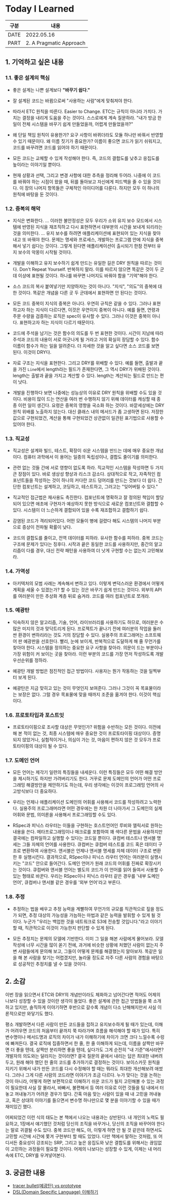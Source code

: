 # Today I Learned
| 구분  | 내용                     |
|------|-------------------------|
| DATE | 2022.05.16              |
| PART | 2. A Pragmatic Approach |


## 1. 기억하고 싶은 내용
### 1.1. 좋은 설계의 핵심 
* 좋은 설계는 나쁜 설계보다 <strong>"바꾸기 쉽다."</strong>

* 잘 설계된 코드는 바뀜으로써 "사용하는 사람"에게 맞춰져야 한다. 

* 따라서 ETC 원칙을 따른다. Easier to Change. ETC는 규칙이 아니라 가치다. 가치는 결정을 내리게 도움을 주는 것이다. 스스로에게 계속 질문하라. "내가 방금 한 일이 전체 시스템을 바꾸기 쉽게 만들었을까, 어렵게 만들었을까?"

* 왜 단일 책임 원칙이 유용한가? 요구 사항이 바뀌더라도 모듈 하나만 바꿔서 반영할 수 있기 때문이다. 왜 이름 짓기가 중요한가? 이름이 좋으면 코드가 읽기 쉬워지고, 코드를 바꾸려면 코드를 읽어야 하기 때문이다. 

* 모든 코드는 교체할 수 있게 작성해야 한다. 즉, 코드의 결합도를 낮추고 응집도를 높이라는 이야기일 뿐이다. 

* 현재 상황과 선택, 그리고 변경 사항에 대한 추측을 정리해 두어라. 나중에 이 코드를 바꿔야 하는 시점이 왔을 때, 뒤를 돌아보고 자신에게 피드백을 줄 수 있을 것이다. 이 장의 나머지 항목들은 구체적인 아이디어를 다룬다. 하지만 모두 이 하나의 원칙에 바탕을 둔 것이다. 

### 1.2. 중복의 해악
* 지식은 변화한다. ... 이러한 불안정성은 모두 우리가 소위 유지 보수 모드에서 시스템에 반영된 지식을 재조직하고 다시 표현하면서 대부분의 시간을 보내게 되리라는 것을 의미한다. ... 유지 보수를 하려면 애플리케이션에 표현되어 있는 지식을 찾아내고 또 바꿔야 한다. 문제는 명세와 프로세스, 개발하는 프로그램 안에 지식을 중복해서 넣기 쉽다는 것이다. 그렇게 된다면 애플리케이션이 출시되기 한참 전부터 유지 보수의 악몽이 시작될 것이다. 

* 개발을 이해하고 유지 보수하기 쉽게 만드는 유일한 길은 DRY 원칙을 따르는 것이다. Don't Repeat Yourself. 반복하지 말라. 이를 따르지 않으면 똑같은 것이 두 군데 이상에 표현될 것이다. 하나를 바꾸면 나머지도 바꿔야 함을 "기억"해야 한다. 

* 소스 코드의 복사 붙여넣기만 지양하자는 것이 아니다. "지식", "의도"의 중복에 대한 것이다. 똑같은 개념을 다른 곳 두 군데에서 표현하면 안 된다는 것이다. 

* 모든 코드 중복이 지식의 중복은 아니다. 우연히 규칙은 같을 수 있다. 그러나 표현하고자 하는 지식이 다르다면, 이것은 우연이지 중복이 아니다. 예를 들면, 연령과 주문 수량을 검증하는 로직은 spec이 유사할 수 있다. 그러나 이것은 중복이 아니다. 표현하고자 하는 지식이 다르기 때문이다. 

* 코드에 주석을 남기는 것은 함수의 의도를 두 번 표현한 것이다. 시간이 지남에 따라 주석과 코드의 내용이 서로 어긋나게 될 거라고 거의 확실히 장담할 수 있다. 함수 이름이 함수가 하는 일을 알려준다. 더 자세한 것을 알고 싶다면 소스 코드를 보면 된다. 이것이 DRY다. 

* 자료 구조는 지식을 표현한다. 그리고 DRY를 위배할 수 있다. 예를 들면, 출발과 끝을 가진 `Line`에서 length라는 필드가 존재한다면, 그 역시 DRY가 위배된 것이다. length는 출발과 끝을 가지고 계산할 수 있다. length는 계산되는 필드로 만드는 편이 낫다. 

* 개발을 진행하다 보면 나중에는 성능상의 이유로 DRY 원칙을 위배할 수도 있을 것이다. 비용이 많이 드는 연산을 여러 번 수행하지 않기 위해 데이터를 캐싱할 때 종종 이런 일이 생긴다. 요령은 중복의 영향을 국소화 하는 것이다. 바깥세상에는 DRY 원칙 위배를 노출하지 않는다. 대신 클래스 내의 메서드가 좀 고생하면 된다. 저장한 값으로 구현되었건, 계산을 통해 구현되었건 상관없이 일관된 표기법으로 사용할 수 있어야 한다. 

### 1.3. 직교성
* 직교성은 설계와 빌드, 테스트, 확장이 쉬운 시스템을 만드는 데에 매우 중요한 개념이다. 컴퓨터 과학에서 이 용어는 일종의 독립성이나, 결합도 줄이기를 의미한다. 

* 관련 없는 것들 간에 서로 영향이 없도록 하라. 직교적인 시스템을 작성하면 두 가지 큰 장점이 있다. 바로 생상성 향상과 리스크 감소다. 상대적으로 작고, 자족적인 컴포넌트들을 작성하는 것이 하나의 커다란 코드 덩어리를 만드는 것보다 더 쉽다. 간단한 컴포넌트는 설계하고, 코딩하고, 테스트하고, 그러고는 "잊어버릴 수 있다."

* 직교적인 접근법은 재사용도 촉진한다. 컴포넌트에 명확하고 잘 정의된 책임이 할당되어 있으면 애초에 구현자가 예상하지 못한 방식으로 새로운 컴포넌트와 결합할 수 있다. 시스템이 더 느슨하게 결합되어 있을 수록 재조합하고 결합하기 쉽다. 

* 감염된 코드가 격리되어있다. 어떤 모듈이 병에 걸렸다 해도 시스템의 나머지 부분으로 증상이 전파될 확률이 낮다. 

* 코드의 결합도를 줄이고, 전역 데이터를 피하라. 유사한 함수를 피하라. 중복 코드는 구조에 문제가 있다는 징후다. 시작과 끝은 동일한 코드를 사용하지만, 중간의 알고리즘이 다를 경우, 대신 전략 패턴을 사용하여 더 낫게 구현할 수는 없는지 고민해보라.

### 1.4. 가역성 
* 아키텍처의 모범 사례는 계속해서 변하고 있다. 이렇게 변덕스러운 환경에서 어떻게 계획을 세울 수 있겠는가? 할 수 있는 것은 바꾸기 쉽게 만드는 것이다. 외부의 API를 여러분이 만든 추상화 계층 뒤로 숨겨라. 코드를 여러 컴포넌트로 쪼개라. 

### 1.5. 예광탄
* 익숙하지 않은 알고리즘, 기술, 언어, 라이브러리를 사용하기도 하므로, 여러분은 수많은 미지의 것과 맞닥트리게 된다. 프로젝트가 끝나기 전에 여러분의 작업을 둘러싼 환경이 변하리라는 것도 거의 장담할 수 있다. 실용주의 프로그래머는 소프트웨어 판 예광판을 선호한다. 빨리, 눈에 보이게, 반복적으로 도달하게 해 줄 무언가를 찾아야 한다. 시스템을 정의하는 중요한 요구 사항을 찾아라. 의문이 드는 부분이나 가장 위험이 커 보이는 곳을 찾아라. 이런 부분의 코드를 가장 먼저 작성하도록 개발 우선순위를 정하라.

* 예광탄 개발 방법은 점진적인 접근 방법이다. 사용자는 뭔가 작동하는 것을 일찍부터 보게 된다. 

* 예광탄은 지금 맞히고 있는 것이 무엇인지 보여준다. 그러나 그것이 꼭 목표물이라는 보장은 없다. 그럴 경우 목표물에 맞을 때까지 조준을 옮겨야 한다. 이것이 핵심이다. 

### 1.6. 프로토타입과 포스트잇 
* 프로토타이핑으로 조사할 대상은 무엇인가? 위험을 수반하는 모든 것이다. 이전에 해 본 적이 없는 것, 최종 시스템에 매우 중요한 것이 프로토타이핑 대상이다. 증명되지 않았거나, 실험적이거나, 의심이 가는 것, 마음이 편하지 않은 것 모두가 프로토타이핑의 대상이 될 수 있다. 

### 1.7. 도메인 언어 
* 모든 언어는 제각기 일련의 특징들을 내세운다. 이런 특징들은 모두 어떤 해결 방안을 제시하기도 하지만 가려버리기도 한다. 거꾸로 문제 도메인의 언어가 어떤 프로그래밍 해결방안을 제안하기도 하는데, 우리 생각에는 이것이 프로그래밍 언어의 사고방식보다 더 중요하다. 

* 우리는 언제나 애플리케이션 도메인의 어휘를 사용해서 코드를 작성하려고 노력한다. 실용주의 프로그래머라면 어떤 경우에는 한 차원 더 나아가서 그 도메인의 실제 어휘와 문법, 의미론을 사용해서 프로그래밍할 수도 있다. 

* RSpec과 피닉스 라우터는 이들을 구현하는 호스트언어인 루비와 엘릭서로 원하는 내용을 쓴다. 메타프로그래밍이나 매크로를 포함하여 꽤 색다른 문법을 사용하지만 결국에는 컴파일하고 실행할 수 있다는 코드일 뿐이다. 큐컴버 테스트나 앤서블 명세는 그들 자체의 언어를 사용한다. 큐컴버는 큐컴버 테스트를 코드 혹은 데이터 구조로 변환하여 사용한다. 앤서블은 언제나 앤서블 명세를 자체 데이터 구조로 변환한 후 실행시킨다. 결과적으로, RSpec이나 피닉스 라우터 언어는 여러분이 실행시키는 "코드" 안으로 들어간다. 도메인 언어가 원래 코드의 어휘를 진짜로 확장시키는 것이다. 큐컴버와 앤서블 언어는 별도의 코드가 이 언어를 읽어 들여서 사용할 수 있는 형태로 바꾼다. 우리는 RSpec이나 피닉스 라우터 같은 경우를 '내부 도메인 언어', 큐컴버나 앤서블 같은 경우를 '외부 언어'라고 부른다.

### 1.8. 추정 
* 추정하는 법을 배우고 추정 능력을 계빨하여 무언가의 규모를 직관적으로 짚을 정도가 되면, 추정 대상의 가능성을 가늠하는 마법과 같은 능력을 발휘할 수 있게 될 것이다. 누군가 "우리는 백업한 것을 네트워크로 S3에 전송할 것입니다."라고 이야기할 때, 직관적으로 이것이 가능한지 판단할 수 있게 된다. 

* 모든 추정치는 문제의 모델에 기반한다. 이미 그 일을 해본 사람에게 물어보라. 모델 작성에 너무 시간을 많이 쏟기 전에, 과거에 비슷한 상황에 처했던 사람이 없는지 주변 사람들에게 문의해 보고, 그들이 어떻게 문제를 해결했는지 알아보자. 똑같은 일을 해 본 사람을 찾기는 어렵겠지만, 놀라울 정도로 자주 다른 사람의 경험을 바탕으로 성공적인 추정치를 낼 수 있을 것이다. 

## 2. 소감
이번 장을 읽으면서 ETC와 DRY의 개념만이라도 체화하고 넘어간다면 적어도 어제의 나보다 성장할 수 있을 것이란 생각이 들었다. 
좋은 설계에 관한 접근 방법들을 쭉 소개하고 있지만, 솔직하게 이야기하면 후반으로 갈수록 개념이 다소 난해해지만서 사실 이론적으로만 와닿기도 했다. 

평소 개발하면서 다른 사람이 만든 코드들을 접하고 유지보수하게 될 때가 있는데, 이해가 어려우면 코드의 처음부터 끝까지 쭉 따라가며 흐름을 해석해야 할 때가 있다. 특히 변수명이나 메서드명과 로직의 차이가 내가 이해하기에 차이가 크면 크다 느낄수록 수렁에 빠져든다. 결국 로직에 집중하면서 한 줄, 한 줄 이해하게 되는데, 이름을 살짝만 바꾸면 더 좋을 텐데, 살짝만 분리하면 좋을 텐데, 싶다가도 그게 순전히 "내 기준"에서라면? 개발자의 의도와는 달라지는 것이라면? 결국 질문의 끝에서 내리는 답은 최대한 내버려두고, 원래 해야 했던 한 줄의 코드를 추가하기로 결정하는 것이다. 
보이스카웃 원칙을 지키기 위해서 내가 만든 코드를 다시 수정해야 할 때는 뭐라도 최대한 개선해보려 애썼다. 그러나 그게 다른 사람의 코드라면 이야기가 조금 다르다. 누가 맞다는 것을 논하는 것이 아니라, 어떻게 하면 보편적으로 이해하기 쉬운 코드가 될지 고민해볼 수 있는 과정이 필요한데 사실 잘 몰라서, 바빠서, 불편해서 등 여러 이유로 이런 것들을 팀 내에서 터놓고 꺼내놓기가 어려운 경우가 많다. 
간혹 마음 맞는 사람이 있을 때 내 고민을 꺼내놓고, 혹은 상대의 이야기를 들으면서 변수명 하나만으로 몇 분을 이야기할 수 있을 때가 재미있긴 했다. 

어찌되었건 이런 식의 태도는 본 책에서 나오는 내용과는 상반된다. 내 개인의 노력도 필요하고, 1장에서 얘기했던 것처럼 당신의 조직을 바꾸거나, 당신의 조직을 바꾸어야 한다는 말로 귀결될 수도 있다. 중복 코드만 해도, 아, 이렇게 하면 안 될 것 같은데 하면서도 고민할 시간에 시간에 쫓겨 구현부터 할 때도 있었다. 다만 책에서 말하는 것처럼, 또 어디서든 중요성이 강조되는 SRP, 그리고 높은 응집도와 낮은 결합도를 위해서는 끊임없이 고민하는 과정들이 필요할 것이다. 어제의 나보다는 성장할 수 있게, 이제는 내 머리속에 ETC, DRY를 우겨넣어본다. 

## 3. 궁금한 내용 
* [tracer bullet(예광탄) vs prototype](https://medium.com/@saptanto.sindu/tracer-bullet-vs-prototyping-707dc39204)
* [DSL(Domain Specific Language) 이해하기](https://unabated.tistory.com/entry/DSLDomain-Specific-Language-%EC%9D%B4%ED%95%B4%ED%95%98%EA%B8%B0)